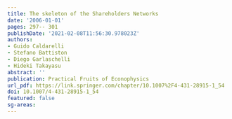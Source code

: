```yaml
---
title: The skeleton of the Shareholders Networks
date: '2006-01-01'
pages: 297-- 301
publishDate: '2021-02-08T11:56:30.978023Z'
authors:
- Guido Caldarelli
- Stefano Battiston
- Diego Garlaschelli
- Hideki Takayasu
abstract: ''
publication: Practical Fruits of Econophysics
url_pdf: https://link.springer.com/chapter/10.1007%2F4-431-28915-1_54
doi: 10.1007/4-431-28915-1_54
featured: false
sg-areas:
---
```

